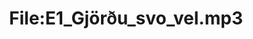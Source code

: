 ---
title: File:E1_Gjörðu_svo_vel.mp3
recording of: Gjörðu svo vel.
reading speed: slow
speaker: E
license: CC0
---